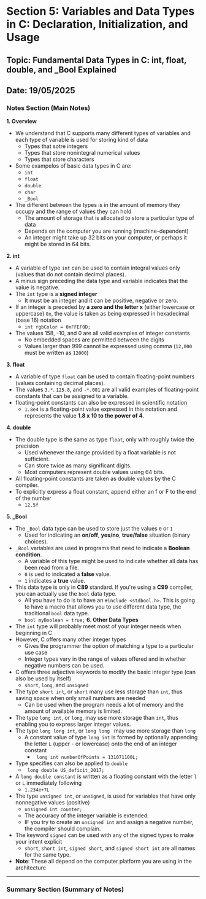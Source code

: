 # Section 5: Variables and Data Types in C: Declaration, Initialization, and Usage

## Topic: Fundamental Data Types in C: int, float, double, and _Bool Explained

## Date: 19/05/2025

### Notes Section (Main Notes)

**1. Overview**
- We understand that C supports many different types of variables and each type of variable is used for storing kind of data
    - Types that sotre integers
    - Types that store nonintegral numerical values
    - Types that store characters
- Some exampelos of basic data types in C are:
    - ```int```
    - ```float```
    - ```double```
    - ```char```
    - ```_Bool```
- The different between the types is in the amount of memory they occupy and the range of values they can hold
    - The amount of storage that is allocated to store a particular type of data
    - Depends on the computer you are running (machine-dependent)
    - An integer might take up 32 bits on your computer, or perhaps it might be stored in 64 bits.

**2. int**
- A variable of type ```int``` can be used to contain integral values only (values that do not contain decimal places).
- A minus sign preceding the data type and variable indicates that the value is negative.
- The ```int``` type is a **signed integer**
    - It must be an integer and it can be positive, negative or zero.
- If an integer is preceded by **a zero and the letter x** (either lowercase or uppercase) ```0x```, the value is taken as being expressed in hexadecimal (base 16) notation
    - ```int rgbColor = 0xFFEF0D;```
- The values 158, -10, and 0 are all valid examples of integer constants
    - No embedded spaces are permitted between the digits
    - Values larger than 999 cannot be expressed using comma (```12,000``` must be written as ```12000```)

**3. float**
- A variable of type ```float``` can be used to contain floating-point numbers (values containing decimal places).
- The values ```3.*```. ```125.8```, and ```-*.001``` are all valid examples of floating-point constants that can be assigned to a variable.
- floating-point constants can also be expressed  in scientific notation
    - ```1.8e4``` is a floating-point value expressed in this notation and represents the value **1.8 x 10 to the power of 4**.

**4. double**
- The double type is the same as type ```float```, only with roughly twice the precision
    - Used whenever the range provided by a float variable is not sufficient.
    - Can store twice as many significant digits.
    - Most computers represent double values using 64 bits.
- All floating-point constants are taken as double values by the C compiler.
- To explicitly express a float constant, append either an f or F to the end of the number
    - ```12.5f```

**5. _Bool**
- The ```_Bool``` data type can be used to store just the values ```0``` or ```1```
    - Used for indicating an **on/off**, **yes/no**, **true/false** situation (binary choices).
- ```_Bool``` variables are used in programs that need to indicate a **Boolean condition**.
    - A variable of this type might be used to indicate whether all data has been read from a file.
    - ```0``` is ued to indicated a **false** value.
    - ```1``` indicates a **true** value.
- This data type is only in **C89** standard. If you're using a **C99** compiler, you can actually use the ```bool``` data type.
    - All you have to do is to have an ```#include <stdbool.h>```. This is going to have a macro that allows you to use different data type, the traditional ```bool``` data type.
    - ```bool myBoolean = true;```
**6. Other Data Types**
- The ```int``` type will probably meet most of your integer needs when beginning in C
- However, C offers many other integer types
    - Gives the programmer the option of matching a type to a particular use case
    - Integer types vary in the range of values offered and in whether negative numbers can be used.
- C offers three adjective keywords to modify the basic integer type (can also be used by itself)
    - ```short```, ```long```, and ```unsigned```
- The type ```short int```, or ```short``` many use less storage than ```int```, thus saving space when only small numbers are needed
    - Can be used when the program needs a lot of memory and the amount of available memory is limited.
- The type ```long int```, or ```long```, may use more storage than ```int```, thus enabling you to express larger integer values.
- The type ```long long int```, or ```long long ``` may use more storage than ```long```
    - A constant value of type ```long int``` is formed by optionally appending the letter ```L``` (upper - or lowercase) onto the end of an integer constant
        - ``` long int numberOfPoints = 131071100L;```
- Type specifies can also be applied to ```double```
    - ``` long double US_deficit_2017;```
- A ```long double constant``` is written as a floating constant with the letter ```l``` or ```L``` immediately following
    - ```1.234e+7L```
- The type ```unsigned int```, or ```unsigned```, is used for variables that have only nonnegative values (positive)
    - ```unsigned int counter;```
    - The accuracy of the integer variable is extended.
    - IF you try to create an ```unsigned int``` and assign a negative number, the compiler should complain.
- The keyword ```signed``` can be used with any of the signed types to make your intent explicit
    - ```short```, ```short int```, ```signed short```, and ```signed short int``` are all names for the same type.
- **Note**: These all depend on the computer platform you are using in the architecture


---

### Summary Section (Summary of Notes)

